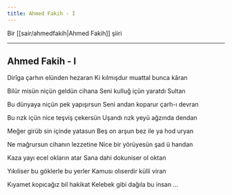 ```yaml
---
title: Ahmed Fakih - I
---
```


Bir [[sair/ahmedfakih|Ahmed Fakih]] şiiri

---

## Ahmed Fakih - I
Dirîga çarhın elünden hezaran
Ki kılmışdur muattal bunca kâran

Bilür misün niçün geldün cihana
Seni kulluğ içün yaratdı Sultan

Bu dünyaya niçün pek yapışırsun
Seni andan koparur çarh-ı devran

Bu rızk içün nice teşviş çekersün
Uşandı rızk yeyü ağzında dendan

Meğer girüb sin içinde yatasun
Beş on arşun bez ile ya hod uryan

Ne mağrursun cihanın lezzetine
Nice bir yörüyesün şad ü handan

Kaza yayı ecel okların atar
Sana dahi dokuniser ol oktan

Yıkıliser bu göklerle bu yerler
Kamusı olıserdir külli viran

Kıyamet kopıcağız bil hakikat
Kelebek gibi dağıla bu insan
...

